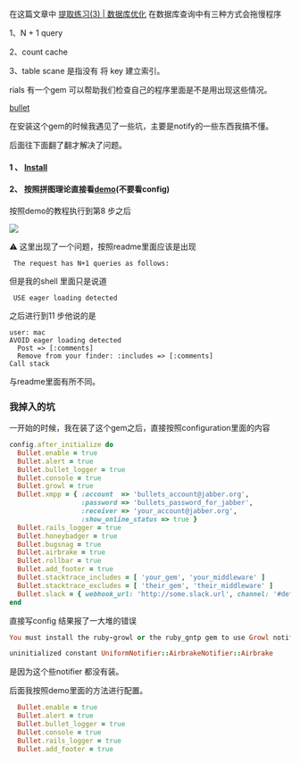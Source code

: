 在这篇文章中 [提取练习(3) | 数据库优化](http://shaheming-blog.logdown.com/posts/1550609)  在数据库查询中有三种方式会拖慢程序

1、N + 1 query

2、count cache

3、table scane 是指没有 将 key 建立索引。

rials 有一个gem 可以帮助我们检查自己的程序里面是不是用出现这些情况。

[bullet]( https://github.com/flyerhzm/bullet)

在安装这个gem的时候我遇见了一些坑，主要是notify的一些东西我搞不懂。

后面往下面翻了翻才解决了问题。

#### 1 、 [Install](https://github.com/flyerhzm/bullet#install)

#### 2、 按照拼图理论直接看[demo](https://github.com/flyerhzm/bullet#demo)(不要看config)

按照demo的教程执行到第8 步之后

![](http://ocs14bvbg.bkt.clouddn.com/17-3-12/79530728-file_1489325259078_720b.png)



⚠️ 这里出现了一个问题，按照readme里面应该是出现

```shell
 The request has N+1 queries as follows: 
```

但是我的shell 里面只是说道

```shell
 USE eager loading detected
```

之后进行到11 步他说的是 

```
user: mac
AVOID eager loading detected
  Post => [:comments]
  Remove from your finder: :includes => [:comments]
Call stack
```

与readme里面有所不同。



### 我掉入的坑

一开始的时候，我在装了这个gem之后，直接按照configuration里面的内容

```ruby
config.after_initialize do
  Bullet.enable = true
  Bullet.alert = true
  Bullet.bullet_logger = true
  Bullet.console = true
  Bullet.growl = true
  Bullet.xmpp = { :account  => 'bullets_account@jabber.org',
                  :password => 'bullets_password_for_jabber',
                  :receiver => 'your_account@jabber.org',
                  :show_online_status => true }
  Bullet.rails_logger = true
  Bullet.honeybadger = true
  Bullet.bugsnag = true
  Bullet.airbrake = true
  Bullet.rollbar = true
  Bullet.add_footer = true
  Bullet.stacktrace_includes = [ 'your_gem', 'your_middleware' ]
  Bullet.stacktrace_excludes = [ 'their_gem', 'their_middleware' ]
  Bullet.slack = { webhook_url: 'http://some.slack.url', channel: '#default', username: 'notifier' }
end
```

直接写config 结果报了一大堆的错误

```ruby
You must install the ruby-growl or the ruby_gntp gem to use Growl notification:

uninitialized constant UniformNotifier::AirbrakeNotifier::Airbrake

```

是因为这个些notifier  都没有装。

后面我按照demo里面的方法进行配置。

```ruby
  Bullet.enable = true
  Bullet.alert = true
  Bullet.bullet_logger = true
  Bullet.console = true
  Bullet.rails_logger = true
  Bullet.add_footer = true
```